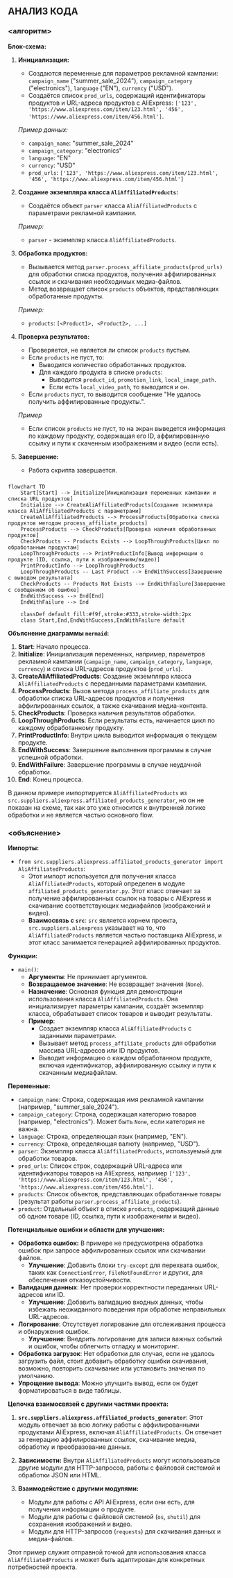 ## АНАЛИЗ КОДА

### <алгоритм>

**Блок-схема:**

1. **Инициализация:**
   - Создаются переменные для параметров рекламной кампании: `campaign_name` ("summer_sale_2024"), `campaign_category` ("electronics"), `language` ("EN"), `currency` ("USD").
   - Создаётся список `prod_urls`, содержащий идентификаторы продуктов и URL-адреса продуктов с AliExpress: `['123', 'https://www.aliexpress.com/item/123.html', '456', 'https://www.aliexpress.com/item/456.html']`.

   _Пример данных:_
     - `campaign_name`: "summer_sale_2024"
     - `campaign_category`: "electronics"
     - `language`: "EN"
     - `currency`: "USD"
     - `prod_urls`: `['123', 'https://www.aliexpress.com/item/123.html', '456', 'https://www.aliexpress.com/item/456.html']`

2. **Создание экземпляра класса `AliAffiliatedProducts`:**
   - Создаётся объект `parser` класса `AliAffiliatedProducts` с параметрами рекламной кампании.

   _Пример:_
     - `parser` - экземпляр класса `AliAffiliatedProducts`.

3. **Обработка продуктов:**
   - Вызывается метод `parser.process_affiliate_products(prod_urls)` для обработки списка продуктов, получения аффилированных ссылок и скачивания необходимых медиа-файлов.
   - Метод возвращает список `products` объектов, представляющих обработанные продукты.

   _Пример:_
     - `products`: `[<Product1>, <Product2>, ...]`

4. **Проверка результатов:**
   - Проверяется, не является ли список `products` пустым.
   - Если `products` не пуст, то:
     - Выводится количество обработанных продуктов.
     - Для каждого продукта в списке `products`:
       - Выводится `product_id`, `promotion_link`, `local_image_path`.
       - Если есть `local_video_path`, то выводится и он.
   - Если `products` пуст, то выводится сообщение "Не удалось получить аффилированные продукты.".

   _Пример_
     - Если список `products` не пуст, то на экран выведется информация по каждому продукту, содержащая его ID, аффилированную ссылку и пути к скаченным изображениям и видео (если есть).

5. **Завершение:**
   - Работа скрипта завершается.

### <mermaid>

```mermaid
flowchart TD
    Start[Start] --> Initialize[Инициализация переменных кампании и списка URL продуктов]
    Initialize --> CreateAliAffiliatedProducts[Создание экземпляра класса AliAffiliatedProducts с параметрами]
    CreateAliAffiliatedProducts --> ProcessProducts[Обработка списка продуктов методом process_affiliate_products]
    ProcessProducts --> CheckProducts[Проверка наличия обработанных продуктов]
    CheckProducts -- Products Exists --> LoopThroughProducts[Цикл по обработанным продуктам]
    LoopThroughProducts --> PrintProductInfo[Вывод информации о продукте (ID, ссылка, пути к изображениям/видео)]
    PrintProductInfo --> LoopThroughProducts
    LoopThroughProducts -- Last Product --> EndWithSuccess[Завершение с выводом результата]
    CheckProducts -- Products Not Exists --> EndWithFailure[Завершение с сообщением об ошибке]
    EndWithSuccess --> End[End]
    EndWithFailure --> End

    classDef default fill:#f9f,stroke:#333,stroke-width:2px
    class Start,End,EndWithSuccess,EndWithFailure default
```

**Объяснение диаграммы `mermaid`:**
1. **Start**: Начало процесса.
2. **Initialize**:  Инициализация переменных, например, параметров рекламной кампании (`campaign_name`, `campaign_category`, `language`, `currency`) и списка URL-адресов продуктов (`prod_urls`).
3. **CreateAliAffiliatedProducts**: Создание экземпляра класса `AliAffiliatedProducts` с переданными параметрами кампании.
4. **ProcessProducts**: Вызов метода `process_affiliate_products` для обработки списка URL-адресов продуктов и получения аффилированных ссылок, а также скачивания медиа-контента.
5. **CheckProducts**: Проверка наличия результатов обработки.
6. **LoopThroughProducts**: Если результаты есть, начинается цикл по каждому обработанному продукту.
7. **PrintProductInfo**: Внутри цикла выводится информация о текущем продукте.
8. **EndWithSuccess**: Завершение выполнения программы в случае успешной обработки.
9. **EndWithFailure**: Завершение программы в случае неудачной обработки.
10. **End**: Конец процесса.

В данном примере импортируется `AliAffiliatedProducts` из `src.suppliers.aliexpress.affiliated_products_generator`, но он не показан на схеме, так как это уже относится к внутренней логике обработки и не является частью основного flow.

### <объяснение>

**Импорты:**

- `from src.suppliers.aliexpress.affiliated_products_generator import AliAffiliatedProducts`:
  - Этот импорт используется для получения класса `AliAffiliatedProducts`, который определен в модуле `affiliated_products_generator.py`. Этот класс отвечает за получение аффилированных ссылок на товары с AliExpress и скачивание соответствующих медиафайлов (изображений и видео).
  - **Взаимосвязь с `src`**: `src` является корнем проекта,  `src.suppliers.aliexpress`  указывает на то, что  `AliAffiliatedProducts`  является частью поставщика AliExpress, и этот класс занимается генерацией аффилированных продуктов.

**Функции:**

- `main()`:
  - **Аргументы**: Не принимает аргументов.
  - **Возвращаемое значение**: Не возвращает значения (`None`).
  - **Назначение**: Основная функция для демонстрации использования класса `AliAffiliatedProducts`. Она инициализирует параметры кампании, создаёт экземпляр класса, обрабатывает список товаров и выводит результаты.
  - **Пример**:
    - Создает экземпляр класса `AliAffiliatedProducts` с заданными параметрами.
    - Вызывает метод `process_affiliate_products` для обработки массива URL-адресов или ID продуктов.
    - Выводит информацию о каждом обработанном продукте, включая идентификатор, аффилированную ссылку и пути к скачанным медиафайлам.

**Переменные:**

- `campaign_name`: Строка, содержащая имя рекламной кампании (например, "summer_sale_2024").
- `campaign_category`: Строка, содержащая категорию товаров (например, "electronics"). Может быть `None`, если категория не важна.
- `language`: Строка, определяющая язык (например, "EN").
- `currency`: Строка, определяющая валюту (например, "USD").
- `parser`: Экземпляр класса `AliAffiliatedProducts`, используемый для обработки товаров.
- `prod_urls`: Список строк, содержащий URL-адреса или идентификаторы товаров на AliExpress, например `['123', 'https://www.aliexpress.com/item/123.html', '456', 'https://www.aliexpress.com/item/456.html']`.
- `products`: Список объектов, представляющих обработанные товары (результат работы `parser.process_affiliate_products`).
- `product`: Отдельный объект в списке `products`, содержащий данные об одном товаре (ID, ссылка, пути к изображениям и видео).

**Потенциальные ошибки и области для улучшения:**

- **Обработка ошибок:** В примере не предусмотрена обработка ошибок при запросе аффилированных ссылок или скачивании файлов.  
  - **Улучшение**: Добавить блоки `try-except` для перехвата ошибок, таких как `ConnectionError`, `FileNotFoundError` и других, для обеспечения отказоустойчивости.
- **Валидация данных**: Нет проверки корректности переданных URL-адресов или ID.  
  - **Улучшение**: Добавить валидацию входных данных, чтобы избежать неожиданного поведения при обработке неправильных URL-адресов.
- **Логирование**: Отсутствует логирование для отслеживания процесса и обнаружения ошибок.  
  - **Улучшение**: Внедрить логирование для записи важных событий и ошибок, чтобы облегчить отладку и мониторинг.
- **Обработка загрузок**: Нет обработки для случая, если не удалось загрузить файл, стоит добавить обработку ошибки скачивания, возможно, повторить скачивание или установить значения по умолчанию.
- **Упрощение вывода**: Можно улучшить вывод, если он будет форматироваться в виде таблицы.

**Цепочка взаимосвязей с другими частями проекта:**

1.  **`src.suppliers.aliexpress.affiliated_products_generator`**:  Этот модуль отвечает за всю логику работы с аффилированными продуктами AliExpress, включая  `AliAffiliatedProducts`. Он отвечает за генерацию аффилированных ссылок, скачивание медиа, обработку и преобразование данных.

2.  **Зависимости:** Внутри  `AliAffiliatedProducts`  могут использоваться другие модули для HTTP-запросов, работы с файловой системой и обработки JSON или HTML.

3. **Взаимодействие с другими модулями:**
   - Модули для работы с API AliExpress, если они есть, для получения информации о продукте.
   - Модули для работы с файловой системой (`os`, `shutil`) для сохранения изображений и видео.
   - Модули для HTTP-запросов (`requests`) для скачивания данных и медиа-файлов.

Этот пример служит отправной точкой для использования класса `AliAffiliatedProducts` и может быть адаптирован для конкретных потребностей проекта.
